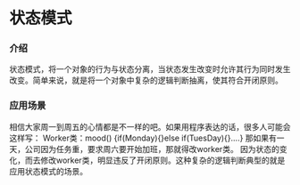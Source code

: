 # 状态模式

### 介绍
状态模式，将一个对象的行为与状态分离，当状态发生改变时允许其行为同时发生改变。简单来说，就是将一个对象中复杂的逻辑判断抽离，使其符合开闭原则。

### 应用场景
相信大家周一到周五的心情都是不一样的吧。如果用程序表达的话，很多人可能会这样写：
Worker类：mood() {if(Monday){}else if(TuesDay){}....} 那如果有一天，公司因为任务重，要求周六要开始加班，那就得改worker类。
因为状态的变化，而去修改worker类，明显违反了开闭原则。这种复杂的逻辑判断典型的就是应用状态模式的场景。